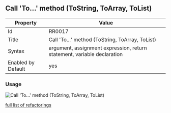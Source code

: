## Call 'To\.\.\.' method \(ToString, ToArray, ToList\)

Property | Value
--- | ---
Id|RR0017
Title|Call 'To\.\.\.' method \(ToString, ToArray, ToList\)
Syntax|argument, assignment expression, return statement, variable declaration
Enabled by Default|yes

### Usage

![Call 'To\.\.\.' method \(ToString, ToArray, ToList\)](../../images/refactorings/CallToMethod.png)

[full list of refactorings](Refactorings.md)